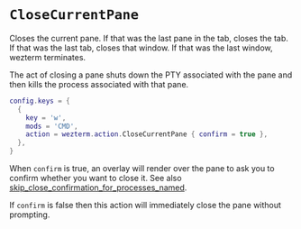# `CloseCurrentPane`

Closes the current pane.  If that was the last pane in the tab, closes the tab.
If that was the last tab, closes that window.  If that was the last window,
wezterm terminates.

The act of closing a pane shuts down the PTY associated with the pane and
then kills the process associated with that pane.

```lua
config.keys = {
  {
    key = 'w',
    mods = 'CMD',
    action = wezterm.action.CloseCurrentPane { confirm = true },
  },
}
```

When `confirm` is true, an overlay will render over the pane to ask you to
confirm whether you want to close it.  See also
[skip_close_confirmation_for_processes_named](../config/skip_close_confirmation_for_processes_named.md).

If `confirm` is false then this action will immediately close
the pane without prompting.


